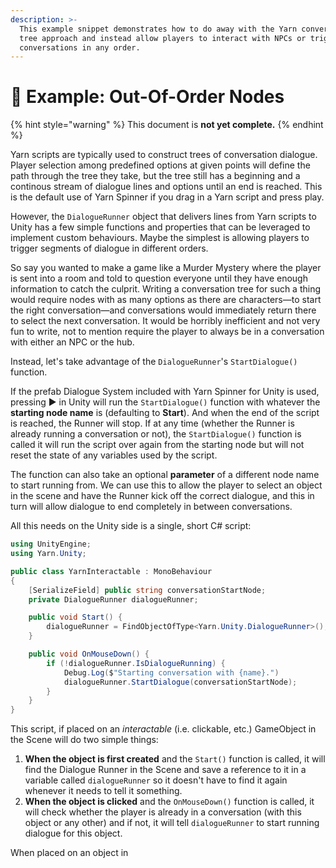 ```yaml
---
description: >-
  This example snippet demonstrates how to do away with the Yarn conversation
  tree approach and instead allow players to interact with NPCs or trigger
  conversations in any order.
---
```


# 📝 Example: Out-Of-Order Nodes

{% hint style="warning" %}
This document is **not yet complete.**
{% endhint %}

Yarn scripts are typically used to construct trees of conversation dialogue. Player selection among predefined options at given points will define the path through the tree they take, but the tree still has a beginning and a continous stream of dialogue lines and options until an end is reached. This is the default use of Yarn Spinner if you drag in a Yarn script and press play.

However, the `DialogueRunner` object that delivers lines from Yarn scripts to Unity has a few simple functions and properties that can be leveraged to implement custom behaviours. Maybe the simplest is allowing players to trigger segments of dialogue in different orders.

So say you wanted to make a game like a Murder Mystery where the player is sent into a room and told to question everyone until they have enough information to catch the culprit. Writing a conversation tree for such a thing would require nodes with as many options as there are characters—to start the right conversation—and conversations would immediately return there to select the next conversation. It would be horribly inefficient and not very fun to write, not to mention require the player to always be in a conversation with either an NPC or the hub.

Instead, let's take advantage of the `DialogueRunner`'s `StartDialogue()` function.

If the prefab Dialogue System included with Yarn Spinner for Unity is used, pressing ▶️ in Unity will run the `StartDialogue()` function with whatever the **starting node name** is \(defaulting to **Start**\). And when the end of the script is reached, the Runner will stop. If at any time \(whether the Runner is already running a conversation or not\), the `StartDialogue()` function is called it will run the script over again from the starting node but will not reset the state of any variables used by the script.

The function can also take an optional **parameter** of a different node name to start running from. We can use this to allow the player to select an object in the scene and have the Runner kick off the correct dialogue, and this in turn will allow dialogue to end completely in between conversations.

All this needs on the Unity side is a single, short C\# script:

```csharp
using UnityEngine;
using Yarn.Unity;

public class YarnInteractable : MonoBehaviour
{
    [SerializeField] public string conversationStartNode;
    private DialogueRunner dialogueRunner;

    public void Start() {
        dialogueRunner = FindObjectOfType<Yarn.Unity.DialogueRunner>();
    }

    public void OnMouseDown() {
        if (!dialogueRunner.IsDialogueRunning) {
            Debug.Log($"Starting conversation with {name}.")
            dialogueRunner.StartDialogue(conversationStartNode);
        }
    }
}
```

This script, if placed on an _interactable_ \(i.e. clickable, etc.\) GameObject in the Scene will do two simple things:

1. **When the object is first created** and the `Start()` function is called, it will find the Dialogue Runner in the Scene and save a reference to it in a variable called `dialogueRunner` so it doesn't have to find it again whenever it needs to tell it something.
2. **When the object is clicked** and the `OnMouseDown()` function is called, it will check whether the player is already in a conversation \(with this object or any other\) and if not, it will tell `dialogueRunner` to start running dialogue for this object.

When placed on an object in 

